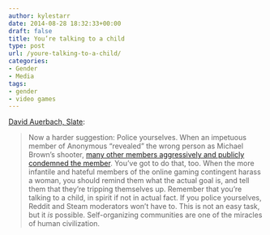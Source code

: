 ```yaml
---
author: kylestarr
date: 2014-08-28 18:32:33+00:00
draft: false
title: You’re talking to a child
type: post
url: /youre-talking-to-a-child/
categories:
- Gender
- Media
tags:
- gender
- video games
---
```


[David Auerbach, Slate](http://www.slate.com/articles/technology/bitwise/2014/08/zoe_quinn_harassment_a_letter_to_a_young_male_gamer.html):

> Now a harder suggestion: Police yourselves. When an impetuous member of Anonymous “revealed” the wrong person as Michael Brown’s shooter, [many other members aggressively and publicly condemned the member](http://www.washingtonpost.com/blogs/the-switch/wp/2014/08/14/how-anonymous-got-it-right-and-wrong-in-ferguson/). You’ve got to do that, too. When the more infantile and hateful members of the online gaming contingent harass a woman, you should remind them what the actual goal is, and tell them that they’re tripping themselves up. Remember that you’re talking to a child, in spirit if not in actual fact. If you police yourselves, Reddit and Steam moderators won’t have to. This is not an easy task, but it _is_ possible. Self-organizing communities are one of the miracles of human civilization.
